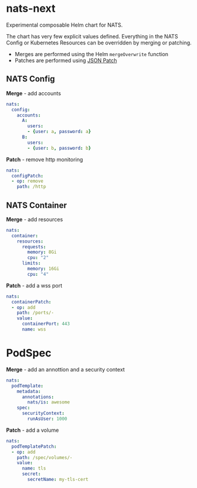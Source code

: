 # nats-next

Experimental composable Helm chart for NATS.

The chart has very few explicit values defined.  Everything in the NATS Config or Kubernetes Resources can be overridden by merging or patching.

- Merges are performed using the Helm `mergeOverwrite` function
- Patches are performed using [JSON Patch](https://jsonpatch.com/)

## NATS Config

**Merge** - add accounts

```yaml
nats:
  config:
    accounts:
      A:
        users:
        - {user: a, password: a}
      B: 
        users:
        - {user: b, password: b}
```

**Patch** - remove http monitoring

```yaml
nats:
  configPatch:
  - op: remove
    path: /http
```


## NATS Container

**Merge** - add resources

```yaml
nats:
  container:
    resources:
      requests:
        memory: 8Gi
        cpu: "2"
      limits:
        memory: 16Gi
        cpu: "4"
```

**Patch** - add a wss port

```yaml
nats:
  containerPatch:
  - op: add
    path: /ports/-
    value:
      containerPort: 443
      name: wss
```

# PodSpec

**Merge** - add an annottion and a security context

```yaml
nats:
  podTemplate:
    metadata:
      annotations:
        nats/is: awesome
    spec:
      securityContext:
        runAsUser: 1000
```

**Patch** - add a volume

```yaml
nats:
  podTemplatePatch:
  - op: add
    path: /spec/volumes/-
    value:
      name: tls
      secret:
        secretName: my-tls-cert
```

